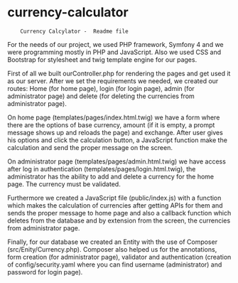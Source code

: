 # currency-calculator

		Currency Calcylator -  Readme file
For the needs of our project, we used PHP framework, Symfony 4 and we were programming mostly in PHP and  JavaScript.
Also we used CSS and Bootstrap for stylesheet and twig template engine for our pages.

First of all we built ourController.php for rendering the pages and get used it as our server. After we set the requirements we needed,
we created our routes: Home (for home page), login (for login page), admin (for administrator page) and delete 
(for deleting the currencies from administrator page).

On home page (templates/pages/index.html.twig) we have a form where there are the options of base currency,
amount (if it is empty, a prompt message shows up and reloads the page) and exchange.
After user gives his options and click the calculation button, a JavaScript function make the calculation and send the proper message
on the screen.

On administrator page (templates/pages/admin.html.twig) we have access after log in authentication (templates/pages/login.html.twig),
the administrator has the ability to add and delete a currency for the home page. The currency must be validated.

Furthermore we created a JavaScript file (public/index.js) with a function which makes the calculation of currencies after getting APIs
for them and sends the proper message to home page and also a callback function which deletes from the database and by extension from the
screen, the currencies from administrator page.

Finally, for our database we created an Entity with the use of Composer (src/Enity/Currency.php).
Composer also helped us for the annotations, form creation (for administrator page), validator and authentication
(creation of config/security.yaml where you can find username (administrator) and password for login page).
